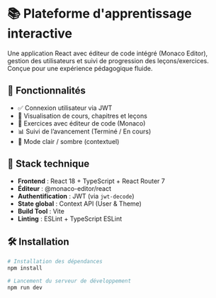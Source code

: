 # 📚 Plateforme d'apprentissage interactive

Une application React avec éditeur de code intégré (Monaco Editor), gestion des utilisateurs et suivi de progression des leçons/exercices. Conçue pour une expérience pédagogique fluide.

## 🚀 Fonctionnalités

- ✅ Connexion utilisateur via JWT
- 📘 Visualisation de cours, chapitres et leçons
- 🧠 Exercices avec éditeur de code (Monaco)
- 📊 Suivi de l’avancement (Terminé / En cours)
- 🌙 Mode clair / sombre (contextuel)

## 🧪 Stack technique

- **Frontend** : React 18 + TypeScript + React Router 7
- **Éditeur** : @monaco-editor/react
- **Authentification** : JWT (via `jwt-decode`)
- **State global** : Context API (User & Theme)
- **Build Tool** : Vite
- **Linting** : ESLint + TypeScript ESLint

## 🛠 Installation

```bash
# Installation des dépendances
npm install

# Lancement du serveur de développement
npm run dev
